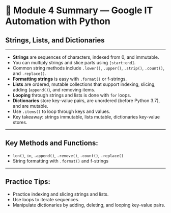 # 📘 Module 4 Summary — Google IT Automation with Python

## Strings, Lists, and Dictionaries

---

- **Strings** are sequences of characters, indexed from 0, and immutable.
- You can multiply strings and slice parts using `[start:end]`.
- Common string methods include `.lower()`, `.upper()`, `.strip()`, `.count()`, and `.replace()`.
- **Formatting strings** is easy with `.format()` or f-strings.
- **Lists** are ordered, mutable collections that support indexing, slicing, adding (`append()`), and removing items.
- **Looping** through strings and lists is done with `for` loops.
- **Dictionaries** store key-value pairs, are unordered (before Python 3.7), and are mutable.
- Use `.items()` to loop through keys and values.
- Key takeaway: strings immutable, lists mutable, dictionaries key-value stores.

---

## Key Methods and Functions:

- `len()`, `in`, `.append()`, `.remove()`, `.count()`, `.replace()`
- String formatting with `.format()` and f-strings

---

## Practice Tips:

- Practice indexing and slicing strings and lists.
- Use loops to iterate sequences.
- Manipulate dictionaries by adding, deleting, and looping key-value pairs.
